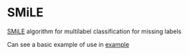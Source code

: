 # SMiLE
[SMiLE](https://www.sciencedirect.com/science/article/pii/S092523121730704X) algorithm for multilabel classification for missing labels

Can see a basic example of use in [example](https://github.com/Jopepato/SMiLE/blob/master/example.ipynb)
